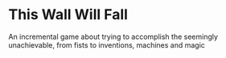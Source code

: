 # This Wall Will Fall
An incremental game about trying to accomplish the seemingly unachievable, from fists to inventions, machines and magic 
